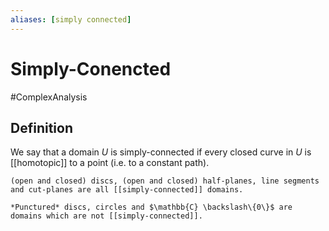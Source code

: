 ```yaml
---
aliases: [simply connected]
---
```

# Simply-Conencted
#ComplexAnalysis 

## Definition
We say that a domain $U$ is simply-connected if every closed curve in $U$ is [[homotopic]] to a point (i.e. to a constant path).

```ad-example
(open and closed) discs, (open and closed) half-planes, line segments and cut-planes are all [[simply-connected]] domains.

*Punctured* discs, circles and $\mathbb{C} \backslash\{0\}$ are domains which are not [[simply-connected]].
```